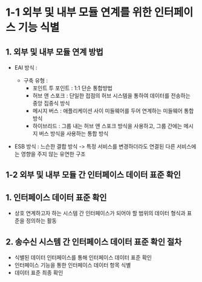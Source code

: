 # 1-1 외부 및 내부 모듈 연계를 위한 인터페이스 기능 식별

## 1. 외부 및 내부 모듈 연계 방법
- EAI 방식 :
    - 구축 유형 :
        - 포인트 투 포인트 : 1:1 단순 통합방법
        - 허브 앤 스포크 : 단일한 접점의 허브 시스템을 통하여 데이터를 전송하는 중앙 집중식 방식
        - 메시지 버스 : 애플리케이션 사이 미들웨어를 두어 연계하는 미들웨어 통합 방식
        - 하이브리드 : 그룹 내는 허브 앤 스포크 방식을 사용하고, 그룹 간에는 메시지 버스 방식을 사용하는 통합 방식

- ESB 방식 : 느슨한 결합 방식 -> 특정 서비스를 변경하더라도 연결된 다른 서비스에는 영향을 주지 않는 유연한 구조

## 1-2 외부 및 내부 모듈 간 인터페이스 데이터 표준 확인

## 1. 인터페이스 데이터 표준 확인
- 상호 연계하고자 하는 시스템 간 인터페이스가 되어야 할 범위의 데이터 형식과 표준을 정의하는 활동

## 2. 송수신 시스템 간 인터페이스 데이터 표준 확인 절차
- 식별된 데이터 인터페이스를 통해 인터페이스 데이터 표준 확인
- 인터페이스 기능을 통한 인터페이스 데이터 항목 식별
- 데이터 표준 최종 확인
